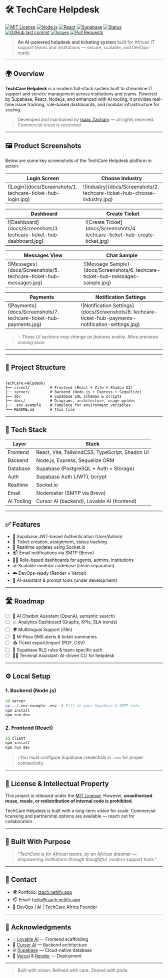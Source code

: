 # 🛠️ TechCare Helpdesk

[![MIT License](https://img.shields.io/badge/license-MIT-blue.svg)](LICENSE)
[![Node.js](https://img.shields.io/badge/Backend-Node.js-green.svg)](https://nodejs.org)
[![React](https://img.shields.io/badge/Frontend-React-blue.svg)](https://reactjs.org)
[![Supabase](https://img.shields.io/badge/Database-Supabase-3ECF8E.svg)](https://supabase.com)
[![Status](https://img.shields.io/badge/status-active-brightgreen.svg)](https://github.com/IsaacZachary/TechCare-Helpdesk)
[![GitHub last commit](https://img.shields.io/github/last-commit/IsaacZachary/TechCare-Helpdesk)](https://github.com/IsaacZachary/TechCare-Helpdesk/commits/main)
[![Issues](https://img.shields.io/github/issues/IsaacZachary/TechCare-Helpdesk)](https://github.com/IsaacZachary/TechCare-Helpdesk/issues)
[![Pull Requests](https://img.shields.io/github/issues-pr/IsaacZachary/TechCare-Helpdesk)](https://github.com/IsaacZachary/TechCare-Helpdesk/pulls)

> **An AI-powered helpdesk and ticketing system** built for African IT support teams and institutions — secure, scalable, and DevOps-ready.

---

## 🌍 Overview

**TechCare Helpdesk** is a modern full-stack system built to streamline IT support and service management across institutions and teams. Powered by Supabase, React, Node.js, and enhanced with AI tooling, it provides real-time issue tracking, role-based dashboards, and modular infrastructure for scaling.

> Developed and maintained by [Isaac Zachary](https://izach.netlify.app) — all rights reserved. Commercial reuse is restricted.

---

## 🖼️ Product Screenshots

Below are some key screenshots of the TechCare Helpdesk platform in action.

| Login Screen | Choose Industry |
|--------------|-----------------|
| ![Login](docs/Screenshots/1. techcare-ticket-hub-login.jpg) | ![Industry](docs/Screenshots/2. techcare-ticket-hub-choose-industry.jpg) |

| Dashboard | Create Ticket |
|-----------|----------------|
| ![Dashboard](docs/Screenshots/3. techcare-ticket-hub-dashboard.jpg) | ![Create Ticket](docs/Screenshots/4. techcare-ticket-hub-create-ticket.jpg) |

| Messages View | Chat Sample |
|---------------|-------------|
| ![Messages](docs/Screenshots/5. techcare-ticket-hub-messages.jpg) | ![Message Sample](docs/Screenshots/6. techcare-ticket-hub-messages-sample.jpg) |

| Payments | Notification Settings |
|----------|------------------------|
| ![Payments](docs/Screenshots/7. techcare-ticket-hub-payments.jpg) | ![Notification Settings](docs/Screenshots/8. techcare-ticket-hub-payments-notification-settings.jpg) |

> 💡 *These UI sections may change as features evolve. More previews coming soon.*

---

---

## 📁 Project Structure

```

TechCare-Helpdesk/
├── client/         # Frontend (React + Vite + Shadcn UI)
├── server/         # Backend (Node.js + Express + Sequelize)
├── db/             # Supabase SQL schemas & scripts
├── docs/           # Diagrams, architecture, usage guides
├── .env.example    # Template for environment variables
└── README.md       # This file

````

---

## 🧪 Tech Stack

| Layer      | Stack |
|------------|-------|
| Frontend   | React, Vite, TailwindCSS, TypeScript, Shadcn UI |
| Backend    | Node.js, Express, Sequelize ORM |
| Database   | Supabase (PostgreSQL + Auth + Storage) |
| Auth       | Supabase Auth (JWT), bcrypt |
| Realtime   | Socket.io |
| Email      | Nodemailer (SMTP via Brevo) |
| AI Tooling | Cursor AI (backend), Lovable AI (frontend) |

---

## ✅ Features

- 🔐 Supabase JWT-based Authentication (User/Admin)
- 🎫 Ticket creation, assignment, status tracking
- 📡 Realtime updates using Socket.io
- 📬 Email notifications via SMTP (Brevo)
- 🧑‍💼 Role-based dashboards for agents, admins, institutions
- 📊 Scalable modular codebase (clean separation)
- ☁️ DevOps-ready (Render + Vercel)
- 🧠 AI-assistant & prompt tools (under development)

---

## 🛣️ Roadmap

- [ ] 🤖 AI Chatbot Assistant (OpenAI, semantic search)
- [ ] 📈 Analytics Dashboard (Graphs, KPIs, SLA trends)
- [ ] 🌍 Multilingual Support (i18n)
- [ ] 📲 M-Pesa SMS alerts & ticket summaries
- [ ] 📤 Ticket export/import (PDF, CSV)
- [ ] 🔐 Supabase RLS rules & team-specific auth
- [ ] 🧑‍💻 Terminal Assistant: AI-driven CLI for helpdesk

---

## ⚙️ Local Setup

### 1. Backend (Node.js)
```bash
cd server
cp ../.env.example .env  # Fill in your Supabase & SMTP info
npm install
npm run dev
````

### 2. Frontend (React)

```bash
cd client
npm install
npm run dev
```

> ℹ️ You must configure Supabase credentials in `.env` for proper connectivity.

---

## 🔐 License & Intellectual Property

This project is released under the [MIT License](LICENSE).
However, **unauthorized reuse, resale, or redistribution of internal code is prohibited**.

TechCare Helpdesk is built with a long-term vision for scale. Commercial licensing and partnership options are available — reach out for collaboration.

---

## 🧠 Built With Purpose

> *“TechCare is for African teams, by an African dreamer — empowering institutions through thoughtful, modern support tools.”*

---

## 💬 Contact

* 🌍 Portfolio: [izach.netlify.app](https://izach.netlify.app)
* 📫 Email: [hello@izach.netlify.app](mailto:hello@izach.netlify.app)
* 🧠 DevOps | AI | TechCare Africa Founder

---

## 🙏 Acknowledgments

* 💡 [Lovable AI](https://lovable.so) — Frontend scaffolding
* 🧠 [Cursor AI](https://cursor.sh) — Backend architecture
* 🌐 [Supabase](https://supabase.com) — Cloud-native database
* 🚀 [Vercel](https://vercel.com) & [Render](https://render.com) — Deployment

---

> Built with vision. Refined with care. Shared with pride.
